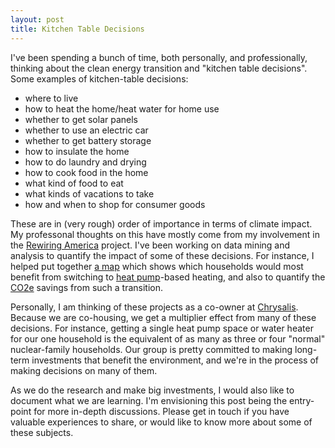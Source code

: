 ```yaml
---
layout: post
title: Kitchen Table Decisions
---
```


I've been spending a bunch of time, both personally, and professionally, thinking about the clean energy transition and "kitchen table decisions".
Some examples of kitchen-table decisions:

* where to live
* how to heat the home/heat water for home use
* whether to get solar panels
* whether to use an electric car
* whether to get battery storage
* how to insulate the home
* how to do laundry and drying
* how to cook food in the home
* what kind of food to eat
* what kinds of vacations to take
* how and when to shop for consumer goods

These are in (very rough) order of importance in terms of climate impact.
My professonal thoughts on this have mostly come from my involvement in the [Rewiring America](https://www.rewiringamerica.org/) project.
I've been working on data mining and analysis to quantify the impact of some of these decisions.
For instance, I helped put together [a map](https://map.rewiringamerica.org/) which shows which households would most benefit from switching to [heat pump](https://www.carrier.com/residential/en/us/products/heat-pumps/what-is-a-heat-pump-how-does-it-work/)-based heating, and also to quantify the [CO2e](https://coolerfuture.com/en/blog/co2e) savings from such a transition.

Personally, I am thinking of these projects as a co-owner at [Chrysalis](https://chrysalis.community/).
Because we are co-housing, we get a multiplier effect from many of these decisions.
For instance, getting a single heat pump space or water heater for our one household is the equivalent of as many as three or four "normal" nuclear-family households.
Our group is pretty committed to making long-term investments that benefit the environment, and we're in the process of making decisions on many of them.

As we do the research and make big investments, I would also like to document what we are learning.
I'm envisioning this post being the entry-point for more in-depth discussions.
Please get in touch if you have valuable experiences to share, or would like to know more about some of these subjects.

